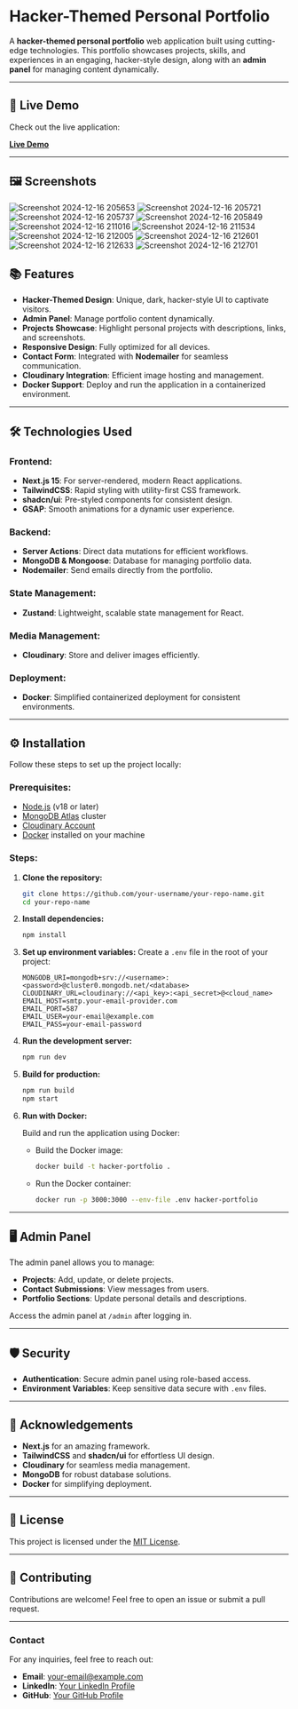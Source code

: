 # Hacker-Themed Personal Portfolio

A **hacker-themed personal portfolio** web application built using cutting-edge technologies. This portfolio showcases projects, skills, and experiences in an engaging, hacker-style design, along with an **admin panel** for managing content dynamically.

---

## 🚀 Live Demo

Check out the live application:

**[Live Demo](https://personal-portfolio-tan-phi.vercel.app/)**

---

## 🖼️ Screenshots
![Screenshot 2024-12-16 205653](https://github.com/user-attachments/assets/b28a087b-54b6-45be-9287-c1491ffde1f7)
![Screenshot 2024-12-16 205721](https://github.com/user-attachments/assets/9f35ff5e-df1b-4e46-84a2-e5e70cb25377)
![Screenshot 2024-12-16 205737](https://github.com/user-attachments/assets/87512058-3721-4a16-8d23-590f95c0f1fe)
![Screenshot 2024-12-16 205849](https://github.com/user-attachments/assets/93f87cc2-23a8-425e-a770-f37ab774138c)
![Screenshot 2024-12-16 211016](https://github.com/user-attachments/assets/099da49b-5570-40b7-a8fe-af80205376d8)
![Screenshot 2024-12-16 211534](https://github.com/user-attachments/assets/c712347c-ff1c-4e99-9bc8-b07a3091b27b)
![Screenshot 2024-12-16 212005](https://github.com/user-attachments/assets/23db2d6b-5f1f-48da-828f-191cfff5f240)
![Screenshot 2024-12-16 212601](https://github.com/user-attachments/assets/3f0b9e19-0b1e-4ada-b0d5-b4319e1d8bb7)
![Screenshot 2024-12-16 212633](https://github.com/user-attachments/assets/e0555771-0d97-4fc6-8047-d7d91ca72bc8)
![Screenshot 2024-12-16 212701](https://github.com/user-attachments/assets/9dc45044-7c13-4251-86b0-4eec9807f623)


## 📚 Features

- **Hacker-Themed Design**: Unique, dark, hacker-style UI to captivate visitors.
- **Admin Panel**: Manage portfolio content dynamically.
- **Projects Showcase**: Highlight personal projects with descriptions, links, and screenshots.
- **Responsive Design**: Fully optimized for all devices.
- **Contact Form**: Integrated with **Nodemailer** for seamless communication.
- **Cloudinary Integration**: Efficient image hosting and management.
- **Docker Support**: Deploy and run the application in a containerized environment.

---

## 🛠️ Technologies Used

### Frontend:

- **Next.js 15**: For server-rendered, modern React applications.
- **TailwindCSS**: Rapid styling with utility-first CSS framework.
- **shadcn/ui**: Pre-styled components for consistent design.
- **GSAP**: Smooth animations for a dynamic user experience.

### Backend:

- **Server Actions**: Direct data mutations for efficient workflows.
- **MongoDB & Mongoose**: Database for managing portfolio data.
- **Nodemailer**: Send emails directly from the portfolio.

### State Management:

- **Zustand**: Lightweight, scalable state management for React.

### Media Management:

- **Cloudinary**: Store and deliver images efficiently.

### Deployment:

- **Docker**: Simplified containerized deployment for consistent environments.

---

## ⚙️ Installation

Follow these steps to set up the project locally:

### Prerequisites:

- [Node.js](https://nodejs.org/) (v18 or later)
- [MongoDB Atlas](https://www.mongodb.com/cloud/atlas) cluster
- [Cloudinary Account](https://cloudinary.com/)
- [Docker](https://www.docker.com/) installed on your machine

### Steps:

1. **Clone the repository:**

   ```bash
   git clone https://github.com/your-username/your-repo-name.git
   cd your-repo-name
   ```

2. **Install dependencies:**

   ```bash
   npm install
   ```

3. **Set up environment variables:**
   Create a `.env` file in the root of your project:

   ```env
   MONGODB_URI=mongodb+srv://<username>:<password>@cluster0.mongodb.net/<database>
   CLOUDINARY_URL=cloudinary://<api_key>:<api_secret>@<cloud_name>
   EMAIL_HOST=smtp.your-email-provider.com
   EMAIL_PORT=587
   EMAIL_USER=your-email@example.com
   EMAIL_PASS=your-email-password
   ```

4. **Run the development server:**

   ```bash
   npm run dev
   ```

5. **Build for production:**

   ```bash
   npm run build
   npm start
   ```

6. **Run with Docker:**

   Build and run the application using Docker:

   - Build the Docker image:
     ```bash
     docker build -t hacker-portfolio .
     ```

   - Run the Docker container:
     ```bash
     docker run -p 3000:3000 --env-file .env hacker-portfolio
     ```

---

## 🖥️ Admin Panel

The admin panel allows you to manage:

- **Projects**: Add, update, or delete projects.
- **Contact Submissions**: View messages from users.
- **Portfolio Sections**: Update personal details and descriptions.

Access the admin panel at `/admin` after logging in.

---

## 🛡️ Security

- **Authentication**: Secure admin panel using role-based access.
- **Environment Variables**: Keep sensitive data secure with `.env` files.

---

## 🌟 Acknowledgements

- **Next.js** for an amazing framework.
- **TailwindCSS** and **shadcn/ui** for effortless UI design.
- **Cloudinary** for seamless media management.
- **MongoDB** for robust database solutions.
- **Docker** for simplifying deployment.

---

## 📜 License

This project is licensed under the [MIT License](LICENSE).

---

## 🤝 Contributing

Contributions are welcome! Feel free to open an issue or submit a pull request.

---

### Contact

For any inquiries, feel free to reach out:

- **Email**: [your-email@example.com](mailto:codewithdarshan45@gmail.com)
- **LinkedIn**: [Your LinkedIn Profile](https://www.linkedin.com/in/darshan-s-172350331/)
- **GitHub**: [Your GitHub Profile](https://github.com/Darshan4518)

